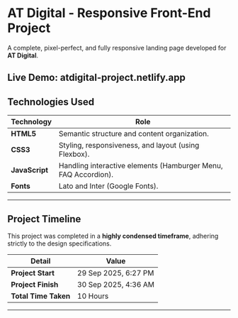 # AT Digital - Responsive Front-End Project  

A complete, pixel-perfect, and fully responsive landing page developed for **AT Digital**.  

Live Demo: atdigital-project.netlify.app
---

##  Technologies Used  

| Technology | Role |
|------------|--------------------------------------------------|
| **HTML5**  | Semantic structure and content organization. |
| **CSS3**   | Styling, responsiveness, and layout (using Flexbox). |
| **JavaScript** | Handling interactive elements (Hamburger Menu, FAQ Accordion). |
| **Fonts**  | Lato and Inter (Google Fonts). |

---

##  Project Timeline  

This project was completed in a **highly condensed timeframe**, adhering strictly to the design specifications.  

| Detail              | Value |
|---------------------|-----------------------------|
| **Project Start**   | 29 Sep 2025, 6:27 PM |
| **Project Finish**  | 30 Sep 2025, 4:36 AM |
| **Total Time Taken**| 10 Hours |

---
